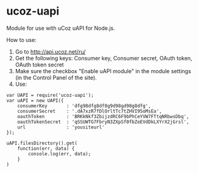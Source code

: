 # ucoz-uapi
Module for use with uCoz uAPI for Node.js.

How to use:
1. Go to http://api.ucoz.net/ru/
2. Get the following keys: Consumer key, Consumer secret, OAuth token, OAuth token secret
4. Make sure the checkbox "Enable uAPI module" in the module settings (in the Control Panel of the site).
3. Use:

```
var UAPI = require('ucoz-uapi');
var uAPI = new UAPI({
    consumerKey       : 'dfg98dfg8df8g9d98gd98g8dfg',
    consumerSecret    : '.dA7xzR7fDlOrltTc7tZHVI95oMsEa',
    oauthToken        : 'BRKkNkf3ZbijzdRC6F9bPhCeYVW7FTtqNRbwsDbq',
    oauthTokenSecret  : 'qSSUWTG7FbryN3ZXpSf0fbZeEVdDkLXYrX2jGrsl',
    url               : 'yousiteurl'
});

uAPI.filesDirectory().get(
    function(err, data) {
        console.log(err, data);
    }
)
```
